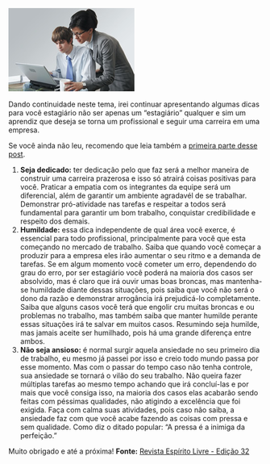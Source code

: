 ![Vida de estagiário](images/estagiarios.jpg)

Dando continuidade neste tema, irei continuar apresentando algumas dicas para você estagiário não ser apenas um “estagiário” qualquer e sim um aprendiz que deseja se torna um profissional e seguir uma carreira em uma empresa.

Se você ainda não leu, recomendo que leia também a [primeira parte desse post](dicas-para-um-estagiario-parte-1 "Dicas para um estagiário - Parte 1").

1.  **Seja dedicado:** ter dedicação pelo que faz será a melhor maneira de construir uma carreira prazerosa e isso só atrairá coisas positivas para você. Praticar a empatia com os integrantes da equipe será um diferencial, além de garantir um ambiente agradavél de se trabalhar. Demonstrar pró-atividade nas tarefas e respeitar a todos será fundamental para garantir um bom trabalho, conquistar credibilidade e respeito dos demais.
2.  **Humildade:** essa dica independente de qual área você exerce, é essencial para todo profissional, principalmente para você que esta começando no mercado de trabalho. Saiba que quando você começar a produzir para a empresa eles irão aumentar o seu ritmo e a demanda de tarefas. Se em algum momento você cometer um erro, dependendo do grau do erro, por ser estagiário você poderá na maioria dos casos ser absolvido, mas é claro que irá ouvir umas boas broncas, mas mantenha-se humildade diante dessas situações, pois saiba que você não será o dono da razão e demonstrar arrogância irá prejudicá-lo completamente. Saiba que alguns casos você terá que engolir cru muitas broncas e ou problemas no trabalho, mas também saiba que manter humilde perante essas situações irá te salvar em muitos casos. Resumindo seja humilde, mas jamais aceite ser humilhado, pois há uma grande diferença entre ambos.
3.  **Não seja ansioso:** é normal surgir aquela ansiedade no seu primeiro dia de trabalho, eu mesmo já passei por isso e creio todo mundo passa por esse momento. Mas com o passar do tempo caso não tenha controle, sua ansiedade se tornará o vilão do seu trabalho. Não queira fazer múltiplas tarefas ao mesmo tempo achando que irá concluí-las e por mais que você consiga isso, na maioria dos casos elas acabarão sendo feitas com péssimas qualidades, não atigindo a excelência que foi exigida. Faça com calma suas atividades, pois caso não saiba, a ansiedade faz com que você acabe fazendo as coisas com pressa e sem qualidade. Como diz o ditado popular: “A pressa é a inimiga da perfeição.”

Muito obrigado e até a próxima!
**Fonte:** [Revista Espírito Livre - Edição 32](http://www.revista.espiritolivre.org/lancada-edicao-n-32-da-revista-espirito-livre)
